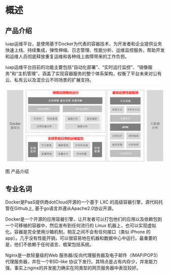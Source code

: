 # 概述

## 产品介绍

iuap运维平台，是使用基于Docker为代表的容器技术，为开发者和企业提供业务快速上线、持续集成，弹性伸缩、日志管理、性能分析、运维监控服务，帮助开发和运维人员彻底释放重复运维和各种线上故障带来的工作负担。

iuap运维平台目前的功能主要包括“自动化部署”、“实时运行监控”、“镜像服务”和“主机管理”，涵盖了实现容器服务的整个体系架构，权衡了平台未来对公有云、私有云以及混合云不同场景的扩展支持。

![](/articles/devops/1-/images/image2.png)

图 产品介绍

## 专业名词

Docker是PaaS提供商dotCloud开源的一个基于 LXC 的高级容器引擎，源代码托管在Github上, 基于go语言并遵从Apache2.0协议开源。

Docker是一个开源的应用容器引擎，让开发者可以打包他们的应用以及依赖包到一个可移植的容器中，然后发布到任何流行的 Linux 机器上，也可以实现虚拟化。容器是完全使用沙箱机制，相互之间不会有任何接口（类似 iPhone 的 app）。几乎没有性能开销，可以很容易地在机器和数据中心中运行。最重要的是，他们不依赖于任何语言、框架包括系统。

Nginx是一款轻量级的Web 服务器/反向代理服务器及电子邮件（IMAP/POP3）代理服务器，并在一个BSD-like 协议下发行。其特点是占有内存少，并发能力强，事实上nginx的并发能力确实在同类型的网页服务器中表现较好。


